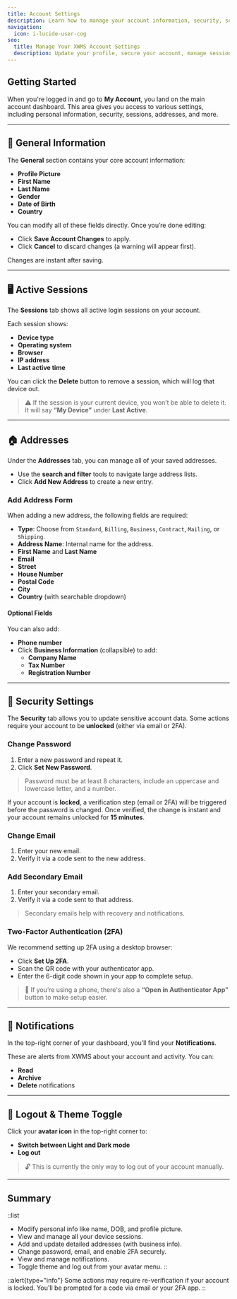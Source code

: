 ```yaml
---
title: Account Settings
description: Learn how to manage your account information, security, sessions, and more.
navigation:
  icon: i-lucide-user-cog
seo:
  title: Manage Your XWMS Account Settings
  description: Update your profile, secure your account, manage sessions, addresses, and notifications in XWMS.
---
```


## Getting Started

When you're logged in and go to **My Account**, you land on the main account dashboard. This area gives you access to various settings, including personal information, security, sessions, addresses, and more.

---

## 👤 General Information

The **General** section contains your core account information:

- **Profile Picture**
- **First Name**
- **Last Name**
- **Gender**
- **Date of Birth**
- **Country**

You can modify all of these fields directly. Once you’re done editing:

- Click **Save Account Changes** to apply.
- Click **Cancel** to discard changes (a warning will appear first).

Changes are instant after saving.

---

## 🖥️ Active Sessions

The **Sessions** tab shows all active login sessions on your account.

Each session shows:

- **Device type**
- **Operating system**
- **Browser**
- **IP address**
- **Last active time**

You can click the **Delete** button to remove a session, which will log that device out.

> ⚠️ If the session is your current device, you won’t be able to delete it. It will say **“My Device”** under **Last Active**.

---

## 🏠 Addresses

Under the **Addresses** tab, you can manage all of your saved addresses.

- Use the **search and filter** tools to navigate large address lists.
- Click **Add New Address** to create a new entry.

### Add Address Form

When adding a new address, the following fields are required:

- **Type**: Choose from `Standard`, `Billing`, `Business`, `Contract`, `Mailing`, or `Shipping`.
- **Address Name**: Internal name for the address.
- **First Name** and **Last Name**
- **Email**
- **Street**
- **House Number**
- **Postal Code**
- **City**
- **Country** (with searchable dropdown)

#### Optional Fields

You can also add:

- **Phone number**
- Click **Business Information** (collapsible) to add:
  - **Company Name**
  - **Tax Number**
  - **Registration Number**

---

## 🔐 Security Settings

The **Security** tab allows you to update sensitive account data. Some actions require your account to be **unlocked** (either via email or 2FA).

### Change Password

1. Enter a new password and repeat it.
2. Click **Set New Password**.

> Password must be at least 8 characters, include an uppercase and lowercase letter, and a number.

If your account is **locked**, a verification step (email or 2FA) will be triggered before the password is changed. Once verified, the change is instant and your account remains unlocked for **15 minutes**.

### Change Email

1. Enter your new email.
2. Verify it via a code sent to the new address.

### Add Secondary Email

1. Enter your secondary email.
2. Verify it via a code sent to that address.

> Secondary emails help with recovery and notifications.

### Two-Factor Authentication (2FA)

We recommend setting up 2FA using a desktop browser:

- Click **Set Up 2FA**.
- Scan the QR code with your authenticator app.
- Enter the 6-digit code shown in your app to complete setup.

> 📱 If you’re using a phone, there's also a **“Open in Authenticator App”** button to make setup easier.

---

## 🔔 Notifications

In the top-right corner of your dashboard, you’ll find your **Notifications**.

These are alerts from XWMS about your account and activity. You can:

- **Read**
- **Archive**
- **Delete** notifications

---

## 👤 Logout & Theme Toggle

Click your **avatar icon** in the top-right corner to:

- **Switch between Light and Dark mode**
- **Log out**

> 🔓 This is currently the only way to log out of your account manually.

---

## Summary

::list
- Modify personal info like name, DOB, and profile picture.
- View and manage all your device sessions.
- Add and update detailed addresses (with business info).
- Change password, email, and enable 2FA securely.
- View and manage notifications.
- Toggle theme and log out from your avatar menu.
::

::alert{type="info"}
Some actions may require re-verification if your account is locked. You'll be prompted for a code via email or your 2FA app.
::
